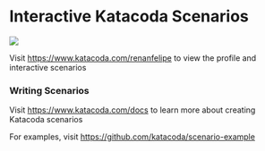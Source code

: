 # Interactive Katacoda Scenarios

[![](http://shields.katacoda.com/katacoda/renanfelipe/count.svg)](https://www.katacoda.com/renanfelipe "Get your profile on Katacoda.com")

Visit https://www.katacoda.com/renanfelipe to view the profile and interactive scenarios

### Writing Scenarios
Visit https://www.katacoda.com/docs to learn more about creating Katacoda scenarios

For examples, visit https://github.com/katacoda/scenario-example
